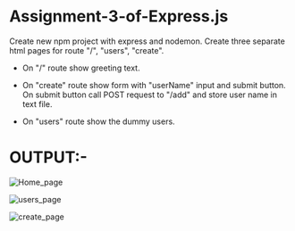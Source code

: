 # Assignment-3-of-Express.js
 Create new npm project with express and nodemon.
 Create three separate  html pages for route "/", "users", "create".

- On "/" route show greeting text.

- On "create" route show form with "userName" input and submit button. On submit button call POST request to "/add" and store user name in text file.

- On "users" route show the dummy users.


# OUTPUT:-


![Home_page](https://user-images.githubusercontent.com/99710364/221108274-6818cc2e-2ec7-4c38-94d5-1245da3d1e9a.png)


![users_page](https://user-images.githubusercontent.com/99710364/221108279-d0515f05-57d8-443a-84cb-a7edae290154.png)


![create_page](https://user-images.githubusercontent.com/99710364/221108280-fbebea36-5244-465e-9767-99534c7cba66.png)



